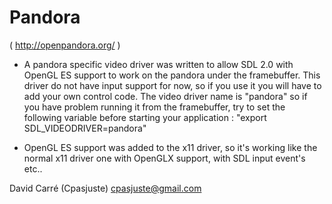 Pandora
=====================================================================

( http://openpandora.org/ )

- A pandora specific video driver was written to allow SDL 2.0 with OpenGL ES support to work on the
  pandora under the framebuffer. This driver do not have input support for now, so if you use it you
  will have to add your own control code. The video driver name is "pandora" so if you have problem
  running it from the framebuffer, try to set the following variable before starting your
  application :
  "export SDL_VIDEODRIVER=pandora"

- OpenGL ES support was added to the x11 driver, so it's working like the normal x11 driver one with
  OpenGLX support, with SDL input event's etc..

David Carré (Cpasjuste)
cpasjuste@gmail.com
